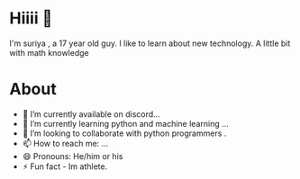 # Hiiii 👋
I'm suriya , a 17 year old guy. I like to learn about new technology. A little bit with math knowledge

# About
- 🔭 I’m currently available on discord...
- 🌱 I’m currently learning python and machine learning ...
- 👯 I’m looking to collaborate with  python programmers .
- 📫 How to reach me: ...
- 😄 Pronouns: He/him or his
- ⚡ Fun fact - Im athlete. 
